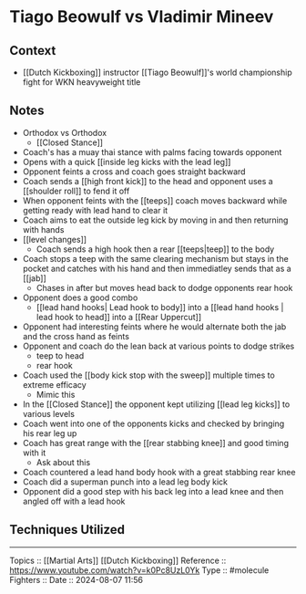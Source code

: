 # Tiago Beowulf vs Vladimir Mineev

## Context
- [[Dutch Kickboxing]] instructor [[Tiago Beowulf]]'s world championship fight for WKN heavyweight title 
## Notes

- Orthodox vs Orthodox
	- [[Closed Stance]]
- Coach's has a muay thai stance with palms facing towards opponent
- Opens with a quick [[inside leg kicks with the lead leg]]
- Opponent feints a cross and coach goes straight backward
- Coach sends a [[high front kick]] to the head and opponent uses a [[shoulder roll]] to fend it off
- When opponent feints with the [[teeps]] coach moves backward while getting ready with lead hand to clear it
- Coach aims to eat the outside leg  kick by moving in and then returning with hands
- [[level changes]]
	- Coach sends a high hook then a rear [[teeps|teep]] to the body
- Coach stops a teep with the same clearing mechanism but stays in the pocket and catches with his hand and then immediatley sends that as a [[jab]]
	- Chases in after but moves head back to dodge opponents rear hook
- Opponent does a good combo
	- [[lead hand hooks| Lead hook to body]] into a [[lead hand hooks | lead hook to head]] into a [[Rear Uppercut]]
- Opponent had interesting feints where he would alternate both the jab and the cross hand as feints
- Opponent and coach do the lean back at various points to dodge strikes
	- teep to head
	- rear hook
- Coach used the [[body kick stop with the sweep]] multiple times to extreme efficacy
	- Mimic this
- In the [[Closed Stance]] the opponent kept utilizing [[lead leg kicks]] to various levels
- Coach went into one of the opponents kicks and checked by bringing his rear leg up
- Coach has great range with the [[rear stabbing knee]] and good timing with it
	- Ask about this
- Coach countered a lead hand body hook with a great stabbing rear knee
- Coach did a superman punch into a lead leg body kick
- Opponent did a good step with his back leg into a lead knee and then angled off with a lead hook
## Techniques Utilized

---
Topics ::  [[Martial Arts]] [[Dutch Kickboxing]]
Reference :: https://www.youtube.com/watch?v=k0Pc8UzL0Yk
Type :: #molecule
Fighters ::
Date :: 2024-08-07 11:56